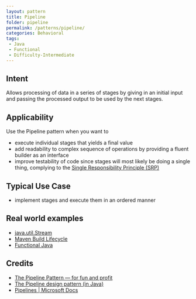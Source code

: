 ```yaml
---
layout: pattern
title: Pipeline
folder: pipeline
permalink: /patterns/pipeline/
categories: Behavioral
tags:
 - Java
 - Functional
 - Difficulty-Intermediate
---
```


## Intent
Allows processing of data in a series of stages by giving in an initial input and passing the processed output to be used by the next stages.

## Applicability
Use the Pipeline pattern when you want to

* execute individual stages that yields a final value
* add readability to complex sequence of operations by providing a fluent builder as an interface
* improve testability of code since stages will most likely be doing a single thing, complying to the [Single Responsibility Principle (SRP)](https://java-design-patterns.com/principles/#single-responsibility-principle)

## Typical Use Case

* implement stages and execute them in an ordered manner

## Real world examples

* [java.util.Stream](https://docs.oracle.com/javase/8/docs/api/java/util/stream/package-summary.html)
* [Maven Build Lifecycle](http://maven.apache.org/guides/introduction/introduction-to-the-lifecycle.html)
* [Functional Java](https://github.com/functionaljava/functionaljava)

## Credits

* [The Pipeline Pattern — for fun and profit](https://medium.com/@aaronweatherall/the-pipeline-pattern-for-fun-and-profit-9b5f43a98130)
* [The Pipeline design pattern (in Java)](https://medium.com/@deepakbapat/the-pipeline-design-pattern-in-java-831d9ce2fe21)
* [Pipelines | Microsoft Docs](https://docs.microsoft.com/en-us/previous-versions/msp-n-p/ff963548(v=pandp.10))